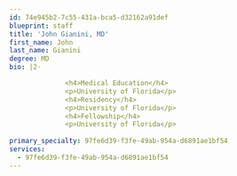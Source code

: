 ```yaml
---
id: 74e945b2-7c55-431a-bca5-d32162a91def
blueprint: staff
title: 'John Gianini, MD'
first_name: John
last_name: Gianini
degree: MD
bio: |2-

              <h4>Medical Education</h4>
              <p>University of Florida</p>
              <h4>Residency</h4>
              <p>University of Florida</p>
              <h4>Fellowship</h4>
              <p>University of Florida</p>
          
primary_specialty: 97fe6d39-f3fe-49ab-954a-d6891ae1bf54
services:
  - 97fe6d39-f3fe-49ab-954a-d6891ae1bf54
---
```

